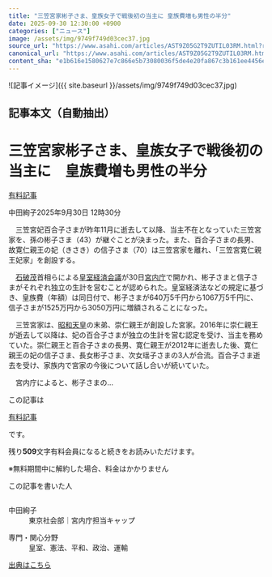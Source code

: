```yaml
---
title: "三笠宮家彬子さま、皇族女子で戦後初の当主に 皇族費増も男性の半分"
date: 2025-09-30 12:30:00 +0900
categories: ["ニュース"]
image: /assets/img/9749f749d03cec37.jpg
source_url: "https://www.asahi.com/articles/AST9Z05G2T9ZUTIL03RM.html?ref=rss"
canonical_url: "https://www.asahi.com/articles/AST9Z05G2T9ZUTIL03RM.html"
content_sha: "e1b616e1580627e7c866e5b73080036f5de4e20fa867c3b161ee4456eed24ae3"
---
```


![記事イメージ]({{ site.baseurl }}/assets/img/9749f749d03cec37.jpg)

## 記事本文（自動抽出）
<div><main role="main" id="main"><p></p><div class="y_Qv3"><h1>三笠宮家彬子さま、皇族女子で戦後初の当主に　皇族費増も男性の半分</h1><div class="mhPng"><p><span class="fNPYU Q_Shz"><a href="//www.asahi.com/news/gold.html?iref=com_gold">有料記事</a></span></p><span class="H8KYB">中田絢子</span><span class="UDj4P"><time datetime="2025-09-30T03:30:00.000Z">2025年9月30日 12時30分</time></span></div></div><p id="gsm_above_SnsUtilityArea"></p><div class="nfyQp"><p>　三笠宮妃百合子さまが昨年11月に逝去して以降、当主不在となっていた三笠宮家を、孫の彬子さま（43）が継ぐことが決まった。また、百合子さまの長男、故寛仁親王の妃（きさき）の信子さま（70）は三笠宮家を離れ、「三笠宮寛仁親王妃家」を創設する。</p><p>　<a href="//www.asahi.com/topics/word/%E7%9F%B3%E7%A0%B4%E8%8C%82.html" title="石破茂 のトピックスを開く" class="eWgMZ">石破茂</a>首相らによる<a href="//www.asahi.com/topics/word/%E7%9A%87%E5%AE%A4%E7%B5%8C%E6%B8%88%E4%BC%9A%E8%AD%B0.html" title="皇室経済会議 のトピックスを開く" class="eWgMZ">皇室経済会議</a>が30日<a href="//www.asahi.com/topics/word/%E5%AE%AE%E5%86%85%E5%BA%81.html" title="宮内庁 のトピックスを開く" class="eWgMZ">宮内庁</a>で開かれ、彬子さまと信子さまがそれぞれ独立の生計を営むことが認められた。皇室経済法などの規定に基づき、皇族費（年額）は同日付で、彬子さまが640万5千円から1067万5千円に、信子さまが1525万円から3050万円に増額されることになった。</p><p>　三笠宮家は、<a href="//www.asahi.com/topics/word/%E6%98%AD%E5%92%8C%E5%A4%A9%E7%9A%87.html" title="昭和天皇 のトピックスを開く" class="eWgMZ">昭和天皇</a>の末弟、崇仁親王が創設した宮家。2016年に崇仁親王が逝去して以降は、妃の百合子さまが独立の生計を営む認定を受け、当主を務めていた。崇仁親王と百合子さまの長男、寛仁親王が2012年に逝去した後、寛仁親王の妃の信子さま、長女彬子さま、次女瑶子さまの3人が合流。百合子さま逝去を受け、家族内で宮家の今後について話し合いが続いていた。</p><p class="Lujdo">　宮内庁によると、彬子さまの…</p></div><p></p><div class="NbZMW"><div class="PxAm1"><p>この記事は</p><img src="//www.asahicom.jp/images/icon_key_gold.png" alt><a href="//www.asahi.com/news/gold.html?iref=com_1kiji_g_0">有料記事</a><p>です。</p><span class="Zgt88">残り<b>509</b>文字</span><span class="hideFromApp">有料会員になると続きをお読みいただけます。</span></div><p class="eQShK">※無料期間中に解約した場合、料金はかかりません</p></div><div x-component-name="WriterProfile" x-component-data='{"writerProfile":{"writerProfileList":[{"name":"中田絢子","code":"e3514e7867371a3e1669e1f6bda239da73794d67127525aa9c7a1f868ebe4127","department":"東京社会部","role":"宮内庁担当キャップ","specialtyAndInterest":"皇室、憲法、平和、政治、運輸","isFollowed":false,"introduction":"2013年から皇室取材に関わり、現在3度目の担当です。「セレンディピティ」（偶然がもたらす幸運）という言葉を知り、取材活動の魅力に重ね合わせています。取材を通し、予期しない出会いや喜びを与えていただけることに感謝する日々です。","iconImageUrl":"https://profile-image.kraken.asahi.com/e3514e7867371a3e1669e1f6bda239da73794d67127525aa9c7a1f868ebe4127","canSendFanLetter":false}],"isWriterFollowAvailableMember":false},"isFreeArea":true}'><div id="writerProfile" class="yT62y"><p class="FPrYd">この記事を書いた人</p><div class="jdPPS"><div class="zRkIz"><a href="/reporter-bio/e3514e7867371a3e1669e1f6bda239da73794d67127525aa9c7a1f868ebe4127?iref=article_reporter_profile" class="CES5K"></a><div class="iKuvI"><figure class="BKNFc"><img src="https://profile-image.kraken.asahi.com/e3514e7867371a3e1669e1f6bda239da73794d67127525aa9c7a1f868ebe4127" alt></figure><dl class="WptL0"><dt>中田絢子</dt><dd>東京社会部｜宮内庁担当キャップ</dd></dl></div><dl class="PXedm"><dt>専門・関心分野</dt><dd>皇室、憲法、平和、政治、運輸</dd></dl></div></div></div></div><p x-component-name="ArticleCommentList" x-component-data='{"commentCount":1,"commentList":[{"comment":"この記事にあるように、皇室で生まれた内親王や女王が宮家の当主となった例はありません。その意味で、かなり画期的です。未婚の女性皇族が宮家の当主になったケースもないと思います。\n\nどうして宮家が五つになることになったのか、皇族費が増えることから","commentId":"38296","articleId":"AST9Z05G2T9ZUTIL03RM","title":"三笠宮家彬子さま、皇族女子で戦後初の当主に　皇族費増も男性の半分","category":"視点","userName":"河西秀哉","userType":"expert","commentatorUserName":"kawanishi_hideya","imageUrl":"https://contents.comment.digital.asahi.com/profile/thumbnails/313_20250804115305_1754275985.jpg","userTitle":"名古屋大学准教授＝皇室・近現代史","publishedAt":"2025-09-30T03:45:11.000Z","twitterUserName":"","isFreeComment":false,"topics":[{"id":"178","name":"戦後80年","order":"35"}]}],"shareUrlBase":"https://www.asahi.com/articles/AST9Z05G2T9ZUTIL03RM.html","articleId":"AST9Z05G2T9ZUTIL03RM","commentIdParam":"","equalCommentIdIndex":-1,"isAuthorized":false,"isFreePlan":false,"isPaidMember":false,"isPresent":false,"isHazard":false,"freeUrlBase":"//www.asahi.com","digitalUrlBase":"//digital.asahi.com"}'></p></main></div>

[出典はこちら](https://www.asahi.com/articles/AST9Z05G2T9ZUTIL03RM.html?ref=rss)
